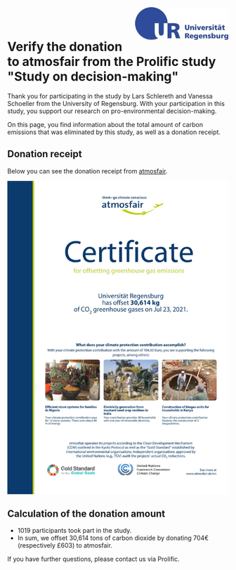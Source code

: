 <img align="right"  height="75" src="https://github.com/Vanessa-project/Experiment/raw/gh-pages/logo_regensburg.jpg">


<br>
<br>

# Verify the donation to atmosfair from the Prolific study "Study on decision-making"


Thank you for participating in the study by Lars Schlereth and Vanessa Schoeller from the University of Regensburg. 
With your participation in this study, you support our research on pro-environmental decision-making.

On this page, you find information about the total amount of carbon emissions that was eliminated by this study, as well as a donation receipt.


## Donation receipt

Below you can see the donation receipt from <a target="_blank" rel="noopener noreferrer" href="https://www.atmosfair.de/en/">atmosfair</a>.

<img src="https://github.com/Vanessa-project/Experiment/raw/gh-pages/Atmosfair_certificate.jpg">


## Calculation of the donation amount
 <ul>
  <li>1019 participants took part in the study.</li>
   <li>In sum, we offset 30,614 tons of carbon dioxide by donating 704€ (respectively £603) to atmosfair. </li>
</ul> 

  
If you have further questions, please contact us via Prolific.

